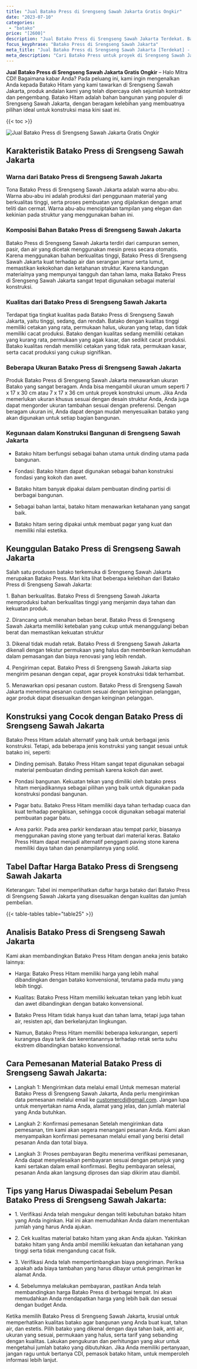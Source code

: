 ```yaml
---
title: "Jual Batako Press di Srengseng Sawah Jakarta Gratis Ongkir"
date: "2023-07-10"
categories:
 - "batako"
price: "[2600]"
description: "Jual Batako Press di Srengseng Sawah Jakarta Terdekat. Batako Press ini sering digunakan dalam proyek pembangunan sebagai bahan bangunan dinding yang kokoh dan awet. Hubungi kami untuk informasi lebih lanjut."
focus_keyphrase: "Batako Press di Srengseng Sawah Jakarta"
meta_title: "Jual Batako Press di Srengseng Sawah Jakarta [Terdekat] - CDI"
meta_description: "Cari Batako Press untuk proyek di Srengseng Sawah Jakarta? Kami memiliki Batako Press berkualitas untuk bahan bangunan dinding. Raih penawaran terbaik sekarang."
---
```


**Jual Batako Press di Srengseng Sawah Jakarta Gratis Ongkir** – Halo Mitra CDI! Bagaimana kabar Anda? Pada peluang ini, kami ingin mengenalkan Anda kepada Batako Hitam yang kami tawarkan di Srengseng Sawah Jakarta, produk andalan kami yang telah dipercaya oleh sejumlah kontraktor dan pengembang. Batako Hitam adalah bahan bangunan yang populer di Srengseng Sawah Jakarta, dengan beragam kelebihan yang membuatnya pilihan ideal untuk konstruksi masa kini saat ini.

{{< toc >}}

![Jual Batako Press di Srengseng Sawah Jakarta Gratis Ongkir](/images/batako/batako-press-23.jpg)

## Karakteristik Batako Press di Srengseng Sawah Jakarta

### Warna dari Batako Press di Srengseng Sawah Jakarta

Tona Batako Press di Srengseng Sawah Jakarta adalah warna abu-abu. Warna abu-abu ini adalah produksi dari penggunaan material yang berkualitas tinggi, serta proses pembuatan yang dijalankan dengan amat teliti dan cermat. Warna abu-abu menciptakan tampilan yang elegan dan kekinian pada struktur yang menggunakan bahan ini.

### Komposisi Bahan Batako Press di Srengseng Sawah Jakarta

Batako Press di Srengseng Sawah Jakarta terdiri dari campuran semen, pasir, dan air yang dicetak menggunakan mesin press secara otomatis. Karena menggunakan bahan berkualitas tinggi, Batako Press di Srengseng Sawah Jakarta kuat terhadap air dan serangan jamur serta lumut, memastikan kekokohan dan ketahanan struktur. Karena kandungan materialnya yang mempunyai tangguh dan tahan lama, maka Batako Press di Srengseng Sawah Jakarta sangat tepat digunakan sebagai material konstruksi.

### Kualitas dari Batako Press di Srengseng Sawah Jakarta

Terdapat tiga tingkat kualitas pada Batako Press di Srengseng Sawah Jakarta, yaitu tinggi, sedang, dan rendah. Batako dengan kualitas tinggi memiliki cetakan yang rata, permukaan halus, ukuran yang tetap, dan tidak memiliki cacat produksi. Batako dengan kualitas sedang memiliki cetakan yang kurang rata, permukaan yang agak kasar, dan sedikit cacat produksi. Batako kualitas rendah memiliki cetakan yang tidak rata, permukaan kasar, serta cacat produksi yang cukup signifikan.

### Beberapa Ukuran Batako Press di Srengseng Sawah Jakarta

Produk Batako Press di Srengseng Sawah Jakarta menawarkan ukuran Batako yang sangat beragam. Anda bisa mengambil ukuran umum seperti 7 x 17 x 30 cm atau 7 x 17 x 36 cm untuk proyek konstruksi umum. Jika Anda memerlukan ukuran khusus sesuai dengan desain struktur Anda, Anda juga dapat mengorder ukuran tambahan sesuai dengan preferensi. Dengan beragam ukuran ini, Anda dapat dengan mudah menyesuaikan batako yang akan digunakan untuk setiap bagian bangunan.

### Kegunaan dalam Konstruksi Bangunan di Srengseng Sawah Jakarta

*   Batako hitam berfungsi sebagai bahan utama untuk dinding utama pada bangunan.

*   Fondasi: Batako hitam dapat digunakan sebagai bahan konstruksi fondasi yang kokoh dan awet.

*   Batako hitam banyak dipakai dalam pembuatan dinding partisi di berbagai bangunan.

*   Sebagai bahan lantai, batako hitam menawarkan ketahanan yang sangat baik.

*   Batako hitam sering dipakai untuk membuat pagar yang kuat dan memiliki nilai estetika.

## Keunggulan Batako Press di Srengseng Sawah Jakarta

Salah satu produsen batako terkemuka di Srengseng Sawah Jakarta merupakan Batako Press. Mari kita lihat beberapa kelebihan dari Batako Press di Srengseng Sawah Jakarta:

1\.  Bahan berkualitas. Batako Press di Srengseng Sawah Jakarta memproduksi bahan berkualitas tinggi yang menjamin daya tahan dan kekuatan produk.

2\.  Dirancang untuk menahan beban berat. Batako Press di Srengseng Sawah Jakarta memiliki ketebalan yang cukup untuk menanggulangi beban berat dan memastikan kekuatan struktur

3\.  Dikenal tidak mudah retak. Batako Press di Srengseng Sawah Jakarta dikenali dengan tekstur permukaan yang halus dan memberikan kemudahan dalam pemasangan dan biaya renovasi yang lebih rendah.

4\.  Pengiriman cepat. Batako Press di Srengseng Sawah Jakarta siap mengirim pesanan dengan cepat, agar proyek konstruksi tidak terhambat.

5\.  Menawarkan opsi pesanan custom. Batako Press di Srengseng Sawah Jakarta menerima pesanan custom sesuai dengan keinginan pelanggan, agar produk dapat disesuaikan dengan keinginan pelanggan.

## Konstruksi yang Cocok dengan Batako Press di Srengseng Sawah Jakarta

Batako Press Hitam adalah alternatif yang baik untuk berbagai jenis konstruksi. Tetapi, ada beberapa jenis konstruksi yang sangat sesuai untuk batako ini, seperti:

*   Dinding pemisah. Batako Press Hitam sangat tepat digunakan sebagai material pembuatan dinding pemisah karena kokoh dan awet.

*   Pondasi bangunan. Kekuatan tekan yang dimiliki oleh batako press hitam menjadikannya sebagai pilihan yang baik untuk digunakan pada konstruksi pondasi bangunan.

*   Pagar batu. Batako Press Hitam memiliki daya tahan terhadap cuaca dan kuat terhadap pengikisan, sehingga cocok digunakan sebagai material pembuatan pagar batu.

*   Area parkir. Pada area parkir kendaraan atau tempat parkir, biasanya menggunakan paving stone yang terbuat dari material keras. Batako Press Hitam dapat menjadi alternatif pengganti paving stone karena memiliki daya tahan dan penampilannya yang solid.

## Tabel Daftar Harga Batako Press di Srengseng Sawah Jakarta

Keterangan: Tabel ini memperlihatkan daftar harga batako dari Batako Press di Srengseng Sawah Jakarta yang disesuaikan dengan kualitas dan jumlah pembelian.

{{< table-tables table="table25" >}} 

## Analisis Batako Press di Srengseng Sawah Jakarta

Kami akan membandingkan Batako Press Hitam dengan aneka jenis batako lainnya:

*   Harga: Batako Press Hitam memiliki harga yang lebih mahal dibandingkan dengan batako konvensional, terutama pada mutu yang lebih tinggi.

*   Kualitas: Batako Press Hitam memiliki kekuatan tekan yang lebih kuat dan awet dibandingkan dengan batako konvensional.

*   Batako Press Hitam tidak hanya kuat dan tahan lama, tetapi juga tahan air, resisten api, dan berkelanjutan lingkungan.

*   Namun, Batako Press Hitam memiliki beberapa kekurangan, seperti kurangnya daya tarik dan kerentanannya terhadap retak serta suhu ekstrem dibandingkan batako konvensional.

## Cara Pemesanan Material Batako Press di Srengseng Sawah Jakarta:

*   Langkah 1: Mengirimkan data melalui email
Untuk memesan material Batako Press di Srengseng Sawah Jakarta, Anda perlu mengirimkan data pemesanan melalui email ke customercdi@gmail.com. Jangan lupa untuk menyertakan nama Anda, alamat yang jelas, dan jumlah material yang Anda butuhkan.

*   Langkah 2: Konfirmasi pemesanan
Setelah mengirimkan data pemesanan, tim kami akan segera menangani pesanan Anda. Kami akan menyampaikan konfirmasi pemesanan melalui email yang berisi detail pesanan Anda dan total biaya.

*   Langkah 3: Proses pembayaran
Begitu menerima verifikasi pemesanan, Anda dapat menyelesaikan pembayaran sesuai dengan petunjuk yang kami sertakan dalam email konfirmasi. Begitu pembayaran selesai, pesanan Anda akan langsung diproses dan siap dikirim atau diambil.

## Tips yang Harus Diwaspadai Sebelum Pesan Batako Press di Srengseng Sawah Jakarta:

*   1\. Verifikasi Anda telah mengukur dengan teliti kebutuhan batako hitam yang Anda inginkan. Hal ini akan memudahkan Anda dalam menentukan jumlah yang harus Anda ajukan.

*   2\. Cek kualitas material batako hitam yang akan Anda ajukan. Yakinkan batako hitam yang Anda ambil memiliki kekuatan dan ketahanan yang tinggi serta tidak mengandung cacat fisik.

*   3\. Verifikasi Anda telah mempertimbangkan biaya pengiriman. Periksa apakah ada biaya tambahan yang harus dibayar untuk pengiriman ke alamat Anda.

*   4\. Sebelumnya melakukan pembayaran, pastikan Anda telah membandingkan harga Batako Press di berbagai tempat. Ini akan memudahkan Anda mendapatkan harga yang lebih baik dan sesuai dengan budget Anda.

Ketika memilih Batako Press di Srengseng Sawah Jakarta, krusial untuk memperhatikan kualitas batako agar bangunan yang Anda buat kuat, tahan air, dan estetis. Pilih batako yang dikenal dengan daya tahan baik, anti air, ukuran yang sesuai, permukaan yang halus, serta tarif yang sebanding dengan kualitas. Lakukan pengukuran dan perhitungan yang akur untuk mengetahui jumlah batako yang dibutuhkan. Jika Anda memiliki pertanyaan, jangan ragu untuk bertanya CDI, pemasok batako hitam, untuk memperoleh informasi lebih lanjut.